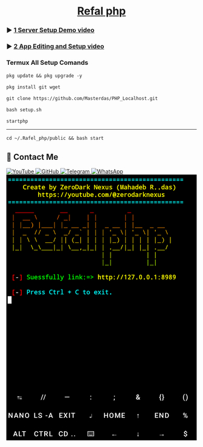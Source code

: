 <h1 align="center"><u>Refal php</u></h1>


### ▶️ [1 Server Setup Demo video](https)

### ▶️ [2 App Editing and Setup video](https)

### Termux All Setup Comands 

```
pkg update && pkg upgrade -y
```
```
pkg install git wget
```
```
git clone https://github.com/Masterdas/PHP_Localhost.git
```
```
bash setup.sh
```
```
startphp
```
---
```
cd ~/.Rafel_php/public && bash start
```


## 📌 Contact Me  

<a href="https://youtube.com/@zerodarknexus">
  <img src="https://img.shields.io/badge/YouTube-FF0000?style=for-the-badge&logo=youtube&logoColor=white" alt="YouTube">
</a>  

<a href="https://github.com/Masterdas?tab=repositories">
  <img src="https://img.shields.io/badge/GitHub-000000?style=for-the-badge&logo=github&logoColor=white" alt="GitHub">
</a>  

<a href="https://t.me/ZeroHackNexus">
  <img src="https://img.shields.io/badge/Telegram-26A5E4?style=for-the-badge&logo=telegram&logoColor=white" alt="Telegram">
</a>  

<a href="https://chat.whatsapp.com/II35pNaN25rHqnUmqXK6ag">
  <img src="https://img.shields.io/badge/WhatsApp-25D366?style=for-the-badge&logo=whatsapp&logoColor=white" alt="WhatsApp">
</a>
<a href="http" target="_blank">
  <img src="https://raw.githubusercontent.com/Masterdas/PHP_Localhost/refs/heads/main/Screenshot_2025_0509_191339.png" alt="Android Kali Image">
</a>
